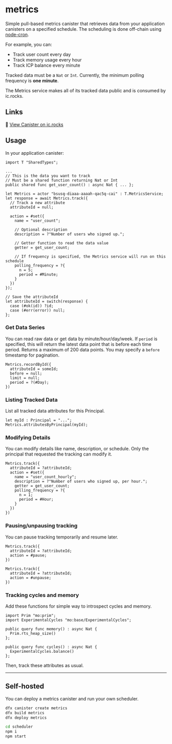# metrics

Simple pull-based metrics canister that retrieves data from your application canisters on a specified schedule. The scheduling is done off-chain using [node-cron](https://www.npmjs.com/package/node-cron).

For example, you can:

- Track user count every day
- Track memory usage every hour
- Track ICP balance every minute

Tracked data must be a `Nat` or `Int`. Currently, the minimum polling frequency is **one minute**.

The Metrics service makes all of its tracked data public and is consumed by ic.rocks.

## Links

🔗 [View Canister on ic.rocks](https://ic.rocks/principal/bsusq-diaaa-aaaah-qac5q-cai)

## Usage

In your application canister:

```motoko
import T "SharedTypes";

...
// This is the data you want to track
// Must be a shared function returning Nat or Int
public shared func get_user_count() : async Nat { ... };

let Metrics = actor "bsusq-diaaa-aaaah-qac5q-cai" : T.MetricsService;
let response = await Metrics.track({
  // Track a new attribute
  attributeId = null;

  action = #set({
    name = "user_count";

    // Optional description
    description = ?"Number of users who signed up.";

    // Getter function to read the data value
    getter = get_user_count;

    // If frequency is specified, the Metrics service will run on this schedule
    polling_frequency = ?{
      n = 5;
      period = #Minute;
    }
  })
});

// Save the attributeId
let attributeId = switch(response) {
  case (#ok(id)) ?id;
  case (#err(error)) null;
};
```

### Get Data Series

You can read raw data or get data by minute/hour/day/week. If `period` is specified, this will return the latest data point that is before each time period. Returns a maximum of 200 data points. You may specify a `before` timestamp for pagination.

```
Metrics.recordById({
  attributeId = someId;
  before = null;
  limit = null;
  period = ?(#Day);
})
```

### Listing Tracked Data

List all tracked data attributes for this Principal.

```
let myId : Principal = "...";
Metrics.attributesByPrincipal(myId);
```

### Modifying Details

You can modify details like name, description, or schedule. Only the principal that requested the tracking can modify it.

```
Metrics.track({
  attributeId = ?attributeId;
  action = #set({
    name = "user_count_hourly";
    description = ?"Number of users who signed up, per hour.";
    getter = get_user_count;
    polling_frequency = ?{
      n = 1;
      period = #Hour;
    }
  })
})
```

### Pausing/unpausing tracking

You can pause tracking temporarily and resume later.

```
Metrics.track({
  attributeId = ?attributeId;
  action = #pause;
})

Metrics.track({
  attributeId = ?attributeId;
  action = #unpause;
})
```

### Tracking cycles and memory

Add these functions for simple way to introspect cycles and memory.

```
import Prim "mo:prim";
import ExperimentalCycles "mo:base/ExperimentalCycles";

public query func memory() : async Nat {
  Prim.rts_heap_size()
};

public query func cycles() : async Nat {
  ExperimentalCycles.balance()
};
```

Then, track these attributes as usual.

---

## Self-hosted

You can deploy a metrics canister and run your own scheduler.

```sh
dfx canister create metrics
dfx build metrics
dfx deploy metrics

cd scheduler
npm i
npm start
```

